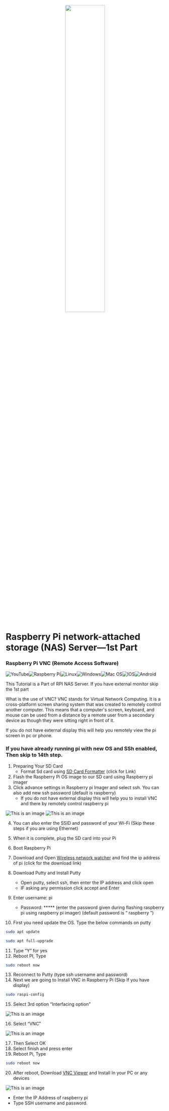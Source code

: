 <p align="center">
  <img 
    width=50%
    height=50%
    src="https://i.imgur.com/b04QAsB.png"
  >
</p>

# Raspberry Pi network-attached storage (NAS) Server—1st  Part
### Raspberry Pi VNC (Remote Access Software)



![YouTube](https://img.shields.io/badge/YouTube-%23FF0000.svg?style=for-the-badge&logo=YouTube&logoColor=white)![Raspberry Pi](https://img.shields.io/badge/-RaspberryPi-C51A4A?style=for-the-badge&logo=Raspberry-Pi)![Linux](https://img.shields.io/badge/Linux-FCC624?style=for-the-badge&logo=linux&logoColor=black)![Windows](https://img.shields.io/badge/Windows-0078D6?style=for-the-badge&logo=windows&logoColor=white)![Mac OS](https://img.shields.io/badge/mac%20os-000000?style=for-the-badge&logo=macos&logoColor=F0F0F0)![IOS](https://img.shields.io/badge/iOS-000000?style=for-the-badge&logo=ios&logoColor=white)![Android](https://img.shields.io/badge/Android-3DDC84?style=for-the-badge&logo=android&logoColor=white)

This Tutorial is a Part of RPI NAS Server. If you have external monitor skip the 1st part

What is the use of VNC?
VNC stands for Virtual Network Computing. It is a cross-platform screen sharing system that was created to remotely control another computer. This means that a computer's screen, keyboard, and mouse can be used from a distance by a remote user from a secondary device as though they were sitting right in front of it.

If you do not have external display this will help you remotely view the pi screen in pc or phone. 

### If you have already running pi with new OS and SSh enabled, Then skip to 14th step.
1. 	Preparing Your SD Card
    -  Format Sd card using [SD Card Formatter](https://www.sdcard.org/downloads/formatter/) (click for Link)
2.	Flash the Raspberry Pi OS image to our SD card using Raspberry pi imager
3.	Click advance settings in Raspberry pi Imager and select ssh. You can also add new ssh password (default is raspberry)
    - If you do not have external display this will help you to install VNC and there by remotely control raspberry pi

![This is an image](https://i.imgur.com/PbAb9RH.jpg)
![This is an image](https://i.imgur.com/GrOovtm.jpg)

4.	You can also enter the SSID and password of your Wi-Fi (Skip these steps if you are using Ethernet)
5.	When it is complete, plug the SD card into your Pi
6.	Boot Raspberry Pi
7.	Download and Open [Wireless network watcher](https://www.nirsoft.net/utils/wireless_network_watcher.html) and find the ip address of pi (click for the download link)
8.	Download Putty and Install Putty
    - Open putty, select ssh, then enter the IP address and click open
    - IF asking any permission click accept and Enter
9.	Enter username: pi
    - Password: ***** (enter the password given during flashing raspberry pi using raspberry pi imager) (default password is “ raspberry ”)

10.	First you need update the OS. Type the below commands on putty
```sh
sudo apt update
```
```sh
sudo apt full-upgrade
```
11.	Type “Y” for yes
12.	Reboot PI, Type
```sh
sudo reboot now
```
13.	Reconnect to Putty (type ssh username and password)
14.	Next we are going to Install VNC in Raspberry Pi (Skip If you have display)
```sh
sudo raspi-config
```
15. Select 3rd option “Interfacing option”

![This is an image](https://i.imgur.com/s8XrLxM.jpg)

16.	Select “VNC”
	
![This is an image](https://i.imgur.com/ALzZnOU.jpg)

17.	Then Select OK
18.	Select finish and press enter
19.	Reboot Pi, Type
```sh
sudo reboot now
```
 20. After reboot, Download [VNC Viewer](https://www.realvnc.com/en/connect/download/viewer/) and Install In your PC or any devices
 
![This is an image](https://i.imgur.com/k8l8K3M.jpg)

- Enter the IP Address of raspberry pi
- Type SSH username and password.


